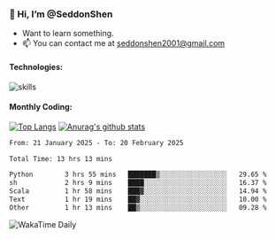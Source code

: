 ### 👋 Hi, I’m @SeddonShen
- Want to learn something.
- 📫 You can contact me at seddonshen2001@gmail.com

#### Technologies:

![skills](https://skillicons.dev/icons?i=scala,js,html,css,bootstrap,jquery,c,cpp,cloudflare,django,docker,flask,git,github,githubactions,linux,latex,mysql,nodejs,ps,php,pr,py,raspberrypi,redis,unreal,v,vscode,vue,bash)

#### Monthly Coding:
[![Top Langs](https://github-readme-stats.vercel.app/api/top-langs?username=seddonshen&show_icons=true&locale=en&layout=compact&hide=html&langs_count=8)](https://github.com/SeddonShen/)
[![Anurag's github stats](https://github-readme-stats.vercel.app/api?username=SeddonShen&count_private=true&show_icons=true)](https://github.com/anuraghazra/github-readme-stats)
<!--START_SECTION:waka-->

```txt
From: 21 January 2025 - To: 20 February 2025

Total Time: 13 hrs 13 mins

Python        3 hrs 55 mins   ███████▒░░░░░░░░░░░░░░░░░   29.65 %
sh            2 hrs 9 mins    ████░░░░░░░░░░░░░░░░░░░░░   16.37 %
Scala         1 hr 58 mins    ███▓░░░░░░░░░░░░░░░░░░░░░   14.94 %
Text          1 hr 19 mins    ██▓░░░░░░░░░░░░░░░░░░░░░░   10.00 %
Other         1 hr 13 mins    ██▒░░░░░░░░░░░░░░░░░░░░░░   09.28 %
```

<!--END_SECTION:waka-->

![WakaTime Daily](https://wakatime.com/share/@seddon2001/61a7e342-5f12-4fea-bf92-1fac161e97d6.svg)
<!---
SeddonShen/SeddonShen is a ✨ special ✨ repository because its `README.md` (this file) appears on your GitHub profile.
You can click the Preview link to take a look at your changes.
--->

